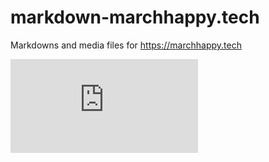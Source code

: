 # markdown-marchhappy.tech
Markdowns and media files for https://marchhappy.tech

![](https://latex.codecogs.com/gif.latex?%5C%5Cx%3D%5Cfrac%7B-b%5Cpm%5Csqrt%7Bb%5E2-4ac%7D%7D%7B2a%7D)

